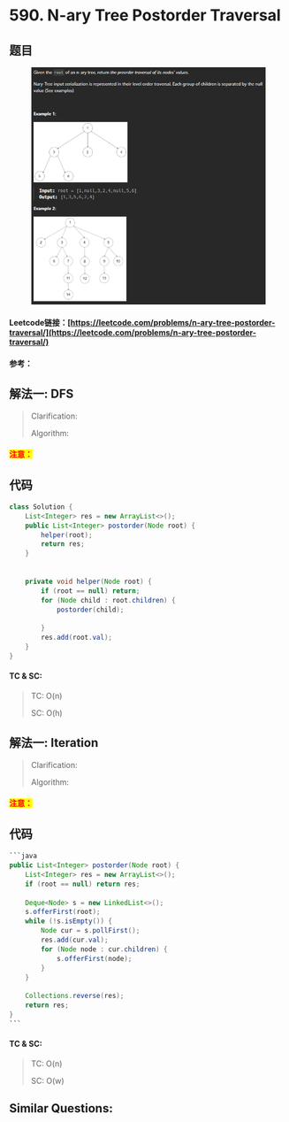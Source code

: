 # 590. N-ary Tree Postorder Traversal

## 题目

<figure><img src="../../.gitbook/assets/image (2) (1) (1) (1) (1).png" alt=""><figcaption></figcaption></figure>

#### Leetcode链接：[https://leetcode.com/problems/n-ary-tree-postorder-traversal/](https://leetcode.com/problems/n-ary-tree-postorder-traversal/)

#### 参考：

## 解法一: DFS

> Clarification:&#x20;
>
> Algorithm:&#x20;

#### <mark style="color:red;">注意：</mark>

## 代码

```java
class Solution {
    List<Integer> res = new ArrayList<>();
    public List<Integer> postorder(Node root) {
        helper(root);
        return res;
    }


    private void helper(Node root) {
        if (root == null) return;
        for (Node child : root.children) {
            postorder(child);
           
        }
        res.add(root.val);
    }
}

```

#### TC & SC:&#x20;

> TC: O(n)
>
> SC: O(h)

## 解法一: Iteration

> Clarification:&#x20;
>
> Algorithm:&#x20;

#### <mark style="color:red;">注意：</mark>

## 代码

````java
```java
public List<Integer> postorder(Node root) {
    List<Integer> res = new ArrayList<>();
    if (root == null) return res;

    Deque<Node> s = new LinkedList<>();
    s.offerFirst(root);
    while (!s.isEmpty()) {
        Node cur = s.pollFirst();
        res.add(cur.val);
        for (Node node : cur.children) {
            s.offerFirst(node);
        }
    }

    Collections.reverse(res);
    return res;
}
```
````

#### TC & SC:&#x20;

> TC: O(n)
>
> SC: O(w)

## **Similar Questions:**&#x20;
